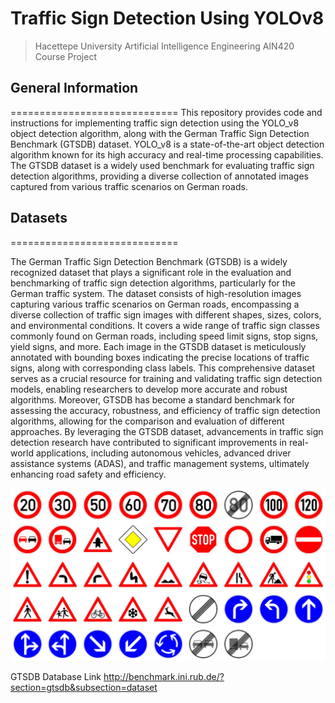 # Traffic Sign Detection Using YOLOv8

>Hacettepe University Artificial Intelligence Engineering AIN420 Course Project

## General Information 
=============================
This repository provides code and instructions for implementing traffic sign detection using the YOLO_v8 object detection algorithm, along with the German Traffic Sign Detection Benchmark (GTSDB) dataset. YOLO_v8 is a state-of-the-art object detection algorithm known for its high accuracy and real-time processing capabilities. The GTSDB dataset is a widely used benchmark for evaluating traffic sign detection algorithms, providing a diverse collection of annotated images captured from various traffic scenarios on German roads.


## Datasets
=============================


The German Traffic Sign Detection Benchmark (GTSDB) is a widely recognized dataset that plays a significant role in the evaluation and benchmarking of traffic sign detection algorithms, particularly for the German traffic system. The dataset consists of high-resolution images capturing various traffic scenarios on German roads, encompassing a diverse collection of traffic sign images with different shapes, sizes, colors, and environmental conditions. It covers a wide range of traffic sign classes commonly found on German roads, including speed limit signs, stop signs, yield signs, and more. Each image in the GTSDB dataset is meticulously annotated with bounding boxes indicating the precise locations of traffic signs, along with corresponding class labels. This comprehensive dataset serves as a crucial resource for training and validating traffic sign detection models, enabling researchers to develop more accurate and robust algorithms. Moreover, GTSDB has become a standard benchmark for assessing the accuracy, robustness, and efficiency of traffic sign detection algorithms, allowing for the comparison and evaluation of different approaches. By leveraging the GTSDB dataset, advancements in traffic sign detection research have contributed to significant improvements in real-world applications, including autonomous vehicles, advanced driver assistance systems (ADAS), and traffic management systems, ultimately enhancing road safety and efficiency.



![street signs](./images/street_signs.png)


GTSDB Database Link http://benchmark.ini.rub.de/?section=gtsdb&subsection=dataset


